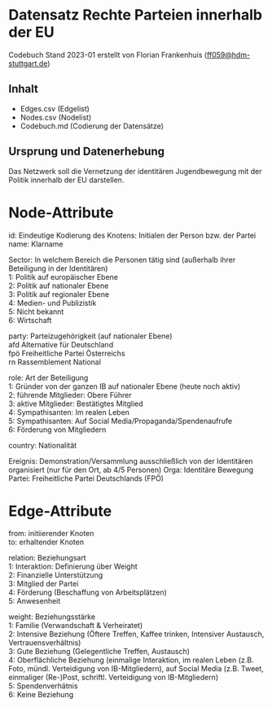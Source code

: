 # Datensatz Rechte Parteien innerhalb der EU #
Codebuch Stand 2023-01
erstellt von Florian Frankenhuis (ff059@hdm-stuttgart.de)

## Inhalt
- Edges.csv (Edgelist)
- Nodes.csv (Nodelist)
- Codebuch.md (Codierung der Datensätze)

## Ursprung und Datenerhebung

Das Netzwerk soll die Vernetzung der identitären Jugendbewegung mit der Politik innerhalb der EU darstellen.



# Node-Attribute

id: Eindeutige Kodierung des Knotens: Initialen der Person bzw. der Partei				
name: Klarname				
				
Sector: In welchem Bereich die Personen tätig sind (außerhalb ihrer Beteiligung in der Identitären)				
1: Politik auf europäischer Ebene				
2: Politik auf nationaler Ebene				
3: Politik auf regionaler Ebene				
4: Medien- und Publizistik				
5: Nicht bekannt				
6: Wirtschaft				
				
party: Parteizugehörigkeit (auf nationaler Ebene)				
afd	Alternative für Deutschland			
fpö	Freiheitliche Partei Österreichs			
rn	Rassemblement National			
				
role: Art der Beteiligung				
1: Gründer von der ganzen IB auf nationaler Ebene (heute noch aktiv)				
2: führende Mitglieder: Obere Führer				
3: aktive Mitglieder: Bestätigtes Mitglied				
4: Sympathisanten: Im realen Leben				
5: Sympathisanten: Auf Social Media/Propaganda/Spendenaufrufe				
6: Förderung von Mitgliedern				
				
country: Nationalität				
				
Ereignis: Demonstration/Versammlung ausschließlich von der Identitären organisiert (nur für den Ort, ab 4/5 Personen)
Orga: Identitäre Bewegung
Partei: Freiheitliche Partei Deutschlands (FPÖ)
				
				
# Edge-Attribute			
from: initiierender Knoten				
to: erhaltender Knoten				
				
relation: Beziehungsart				
1: Interaktion: Definierung über Weight				
2: Finanzielle Unterstützung				
3: Mitglied der Partei				
4: Förderung (Beschaffung von Arbeitsplätzen)				
5: Anwesenheit				
				
				
weight: Beziehungsstärke				
1: Familie (Verwandschaft & Verheiratet)				
2: Intensive Beziehung (Öftere Treffen, Kaffee trinken, Intensiver Austausch, Vertrauensverhältnis)				
3: Gute Beziehung (Gelegentliche Treffen, Austausch)				
4: Oberflächliche Beziehung (einmalige Interaktion, im realen Leben (z.B. Foto, mündl. Verteidigung von IB-Mitgliedern), auf Social Media (z.B. Tweet, einmaliger (Re-)Post, schriftl. Verteidigung von IB-Mitgliedern)				
5: Spendenverhätnis				
6: Keine Beziehung		
